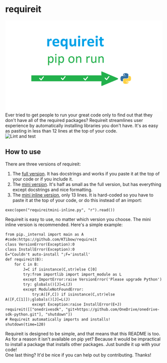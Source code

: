 # requireit
![requireit logo](assets/requireit.png)  
Ever tried to get people to run your great code only to find out that they don't have all of the required packages? Requireit streamlines user experience by automatically installing libraries you don't have. It's as easy as pasting in less than 12 lines at the top of your code.  
![Lint and test](https://github.com/KTibow/requireit/workflows/Lint%20and%20test/badge.svg)  
## How to use
There are three versions of requireit:
1. The [full version](requireit.py?raw=true). It has docstrings and works if you paste it at the top of your code or if you include it.
2. The [mini version](requireitmini.py?raw=true). It's half as small as the full version, but has everything except docstrings and nice formatting.
3. The [mini inline version](requireitmini-inline.py?raw=true), only 13 lines. It is hard-coded so you have to paste it at the top of your code, or do this instead of an import:
```python3
exec(open("requireitmini-inline.py", "r").read())
```
Requireit is easy to use, no matter which version you choose. The mini inline version is recommended. Here's a simple example:
```python3
from pip._internal import main as A #code:https://github.com/KTibow/requireit
class VersionError(Exception):0
class InstallError(Exception):0
E="Couldn't auto-install ";F='install'
def requireit(B):
	for C in B:
		J=C if isinstance(C,str)else C[0]
		try:from importlib import import_module as L
		except ImportError:raise VersionError('Please upgrade Python')
		try: globals()[J]=L(J)
		except ModuleNotFoundError:
			try:A([F,C]) if isinstance(C,str)else A([F,C[1]]);globals()[J]=L(J)
			except Exception:raise InstallError(E+J)
requireit([["onedrivesdk", "git+https://github.com/OneDrive/onedrive-sdk-python.git"], "shutdown"])
# Requireit automatically imports and installs!
shutdown(time=120)
```
Requireit is designed to be simple, and that means that this README is too.  
As for a reason it isn't available on pip yet? Because it would be impractical to install a package that installs other packages. Just bundle it up with your code!  
One last thing? It'd be nice if you can help out by contributing. Thanks!  

